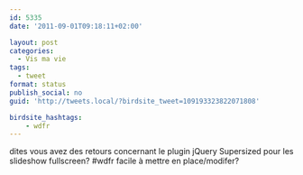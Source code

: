 ```yaml
---
id: 5335
date: '2011-09-01T09:18:11+02:00'

layout: post
categories:
  - Vis ma vie
tags:
  - tweet
format: status
publish_social: no
guid: 'http://tweets.local/?birdsite_tweet=109193323822071808'

birdsite_hashtags:
    - wdfr
---
```


dites vous avez des retours concernant le plugin jQuery Supersized pour les slideshow fullscreen? #wdfr facile à mettre en place/modifer?